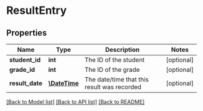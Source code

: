 # ResultEntry

## Properties
Name | Type | Description | Notes
------------ | ------------- | ------------- | -------------
**student_id** | **int** | The ID of the student | [optional] 
**grade_id** | **int** | The ID of the grade | [optional] 
**result_date** | [**\DateTime**](\DateTime.md) | The date/time that this result was recorded | [optional] 

[[Back to Model list]](../README.md#documentation-for-models) [[Back to API list]](../README.md#documentation-for-api-endpoints) [[Back to README]](../README.md)


